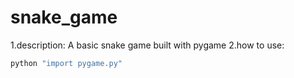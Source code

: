 # snake_game

1.description: A basic snake game built with pygame
2.how to use:
```python
python "import pygame.py"
```
